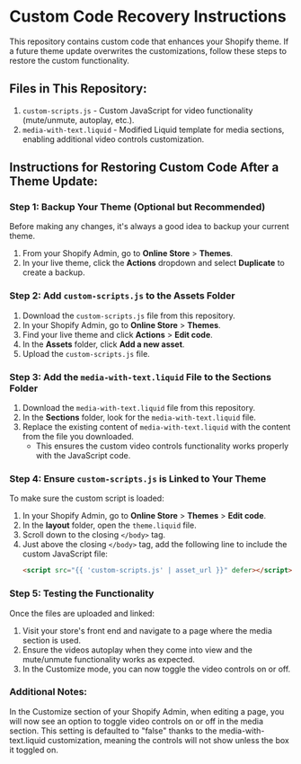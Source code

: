 # Custom Code Recovery Instructions

This repository contains custom code that enhances your Shopify theme. If a future theme update overwrites the customizations, follow these steps to restore the custom functionality.

## Files in This Repository:

1. `custom-scripts.js` - Custom JavaScript for video functionality (mute/unmute, autoplay, etc.).
2. `media-with-text.liquid` - Modified Liquid template for media sections, enabling additional video controls customization.

## Instructions for Restoring Custom Code After a Theme Update:

### Step 1: Backup Your Theme (Optional but Recommended)

Before making any changes, it's always a good idea to backup your current theme.

1. From your Shopify Admin, go to **Online Store** > **Themes**.
2. In your live theme, click the **Actions** dropdown and select **Duplicate** to create a backup.

### Step 2: Add `custom-scripts.js` to the Assets Folder

1. Download the `custom-scripts.js` file from this repository.
2. In your Shopify Admin, go to **Online Store** > **Themes**.
3. Find your live theme and click **Actions** > **Edit code**.
4. In the **Assets** folder, click **Add a new asset**.
5. Upload the `custom-scripts.js` file.

### Step 3: Add the `media-with-text.liquid` File to the Sections Folder

1. Download the `media-with-text.liquid` file from this repository.
2. In the **Sections** folder, look for the `media-with-text.liquid` file.
3. Replace the existing content of `media-with-text.liquid` with the content from the file you downloaded.
   - This ensures the custom video controls functionality works properly with the JavaScript code.

### Step 4: Ensure `custom-scripts.js` is Linked to Your Theme

To make sure the custom script is loaded:

1. In your Shopify Admin, go to **Online Store** > **Themes** > **Edit code**.
2. In the **layout** folder, open the `theme.liquid` file.
3. Scroll down to the closing `</body>` tag.
4. Just above the closing `</body>` tag, add the following line to include the custom JavaScript file:
   ```html
   <script src="{{ 'custom-scripts.js' | asset_url }}" defer></script>
   ```

### Step 5: Testing the Functionality

Once the files are uploaded and linked:

1. Visit your store's front end and navigate to a page where the media section is used.
2. Ensure the videos autoplay when they come into view and the mute/unmute functionality works as expected.
3. In the Customize mode, you can now toggle the video controls on or off.

### Additional Notes:

In the Customize section of your Shopify Admin, when editing a page, you will now see an option to toggle video controls on or off in the media section. This setting is defaulted to "false" thanks to the media-with-text.liquid customization, meaning the controls will not show unless the box it toggled on.
